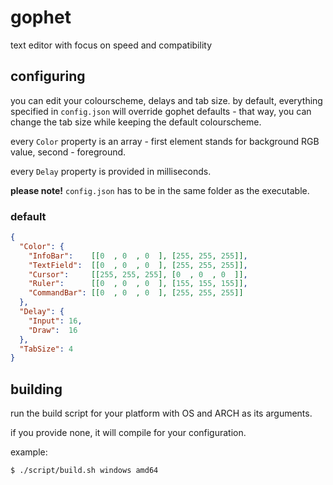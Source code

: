 # gophet
text editor with focus on speed and compatibility

## configuring
you can edit your colourscheme, delays and tab size. by default, everything specified in `config.json` will override gophet defaults - that way, you can change the tab size while keeping the default colourscheme.

every `Color` property is an array - first element stands for background RGB value, second - foreground.

every `Delay` property is provided in milliseconds.

**please note!** `config.json` has to be in the same folder as the executable.
### default
```json
{
  "Color": {
    "InfoBar":    [[0  , 0  , 0  ], [255, 255, 255]],
    "TextField":  [[0  , 0  , 0  ], [255, 255, 255]],
    "Cursor":     [[255, 255, 255], [0  , 0  , 0  ]],
    "Ruler":      [[0  , 0  , 0  ], [155, 155, 155]],
    "CommandBar": [[0  , 0  , 0  ], [255, 255, 255]]
  },
  "Delay": {
    "Input": 16,
    "Draw":  16
  },
  "TabSize": 4
}
```

## building
run the build script for your platform with OS and ARCH as its arguments.

if you provide none, it will compile for your configuration.

example:
```console
$ ./script/build.sh windows amd64
```
